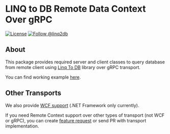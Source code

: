 # LINQ to DB Remote Data Context Over gRPC<!-- omit in toc -->

[![License](https://img.shields.io/github/license/linq2db/linq2db)](MIT-LICENSE.txt)
[![Follow @linq2db](https://img.shields.io/twitter/follow/linq2db.svg)](https://twitter.com/linq2db)

## About

This package provides required server and client classes to query database from remote client using [Linq To DB](https://github.com/linq2db/linq2db) library over gRPC transport.


You can find working example [here](https://github.com/linq2db/linq2db/tree/master/Examples\Remote\Grpc).

## Other Transports

We also provide [WCF support](https://www.nuget.org/packages/linq2db.Remote.Wcf) (.NET Framework only currently).

If you need Remote Context support over other types of transport (not WCF or gRPC), you can create [feature request](https://github.com/linq2db/linq2db/issues/new) or send PR with transport implementation.
